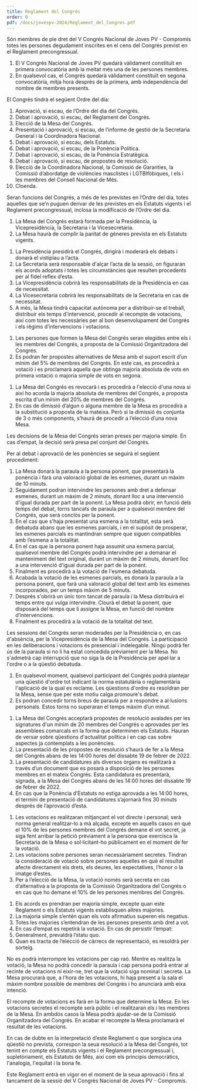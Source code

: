 ```yaml
---
title: Reglament del Congrés
order: 0
pdf: /docs/jovespv-2024/Reglament_del_Congres.pdf
---
```


<amendable-section id="PRE" title="Títol preliminar">
<amendable article="1" title="Composició">

Són membres de ple dret del V Congrés Nacional de Joves PV - Compromís totes les persones degudament inscrites en el cens del Congrés previst en el Reglament precongressual.

</amendable>
<amendable article="2" title="Constitució">

1. El V Congrés Nacional de Joves PV quedarà vàlidament constituït en primera convocatòria amb la meitat més una de les persones membres.
2. En qualsevol cas, el Congrés quedarà vàlidament constituït en segona convocatòria, mitja hora després de la primera, amb independència del nombre de membres presents.

</amendable>
</amendable-section>

<amendable-section id="T1" title="Títol primer. Funcions del Congrés">
<amendable article="3" title="Ordre del dia">

El Congrés tindrà el següent Ordre del dia:
1. Aprovació, si escau, de l’Ordre del dia del Congrés.
2. Debat i aprovació, si escau, del Reglament del Congrés.
3. Elecció de la Mesa del Congrés.
4. Presentació i aprovació, si escau, de l’informe de gestió de la Secretaria General i la Coordinadora Nacional.
5. Debat i aprovació, si escau, dels Estatuts.
6. Debat i aprovació, si escau, de la Ponència Política.
7. Debat i aprovació, si escau, de la Ponència Estratègica.
8. Debat i aprovació, si escau, de propostes de resolució.
9. Elecció de la Coordinadora Nacional, la Comissió de Garanties, la Comissió d’abordatge de violències masclistes i LGTBIfòbiques, i els i les membres del Consell Nacional de Més.
10. Cloenda.


</amendable>
<amendable article="4" title="Altres funcions">
Seran funcions del Congrés, a més de les previstes en l’Ordre del dia, totes aquelles que se’n puguen derivar de les previstes en els Estatuts vigents i el Reglament precongressual, inclosa la modificació de l’Ordre del dia.

</amendable>
</amendable-section>

<amendable-section id="T2" title="Títol segon. Mesa del Congrés">
<amendable article="5" title="Composició">

1. La Mesa del Congrés estarà formada per la Presidència, la Vicepresidència, la Secretaria i la Vicesecretaria.
2. La Mesa haurà de complir la paritat de gèneres prevista en els Estatuts vigents.


</amendable>
<amendable article="6" title="Funcions">

1. La Presidència presidirà el Congrés, dirigirà i moderarà els debats i donarà el vistiplau a l’acta.
2. La Secretaria serà responsable d'alçar l’acta de la sessió, on figuraran els acords adoptats i totes les circumstàncies que resulten procedents per al fidel reflex d’esta.
3. La Vicepresidència cobrirà les responsabilitats de la Presidència en cas de necessitat.
4.  La Vicesecretaria cobrirà les responsabilitats de la Secretaria en cas de necessitat.
5. A més, la Mesa tindrà capacitat autònoma per a distribuir-se el treball, distribuir els temps d'intervenció, procedir al recompte de votacions, així com totes les necessàries per al bon desenvolupament del Congrés i els règims d’intervencions i votacions.


</amendable>
<amendable article="7" title="Elecció">

1. Les persones que formen la Mesa del Congrés seran elegides entre els i les membres del Congrés, a proposta de la Comissió Organitzadora del Congrés.
2. Es podran fer propostes alternatives de Mesa amb el suport escrit d’un mínim del 5% de membres del Congrés. En este cas, es procedirà a votació i es proclamarà aquella que obtinga majoria absoluta de vots en primera votació o majoria simple de vots en segona.


</amendable>
<amendable article="8" title="Substitucions">

1. La Mesa del Congrés es revocarà i es procedirà a l'elecció d'una nova si així ho acorda la majoria absoluta de membres del Congrés, a proposta escrita d'un mínim del 20% de membres del Congrés.
2. En cas de dimissió d’algun o alguna membre de la Mesa es procedirà a la substitució a proposta de la mateixa. Però si la dimissió és conjunta de 3 o més components, s’haurà de procedir a l’elecció d’una nova Mesa.


</amendable>
<amendable article="9" title="Acords">

Les decisions de la Mesa del Congrés seran preses per majoria simple. En cas d’empat, la decisió serà presa pel conjunt del Congrés.

</amendable>
</amendable-section>

<amendable-section id="T3" title="Títol tercer. Règim d'intervencions">
<amendable article="10" title="Desenvolupament del debat">

Per al debat i aprovació de les ponències se seguirà el següent procediment:
1. La Mesa donarà la paraula a la persona ponent, que presentarà la ponència i farà una valoració global de les esmenes, durant un màxim de 10 minuts.
2. Seguidament podran intervindre les persones amb dret a defensar esmenes, durant un màxim de 2 minuts, donant lloc a una intervenció d'igual durada per part de la ponent.  La Mesa podrà obrir, en funció dels temps del debat, torns tancats de paraula per a qualsevol membre del Congrés, que serà conclòs per la ponent.
3. En el cas que s’haja presentat una esmena a la totalitat, esta serà debatuda abans que les esmenes parcials, i en el supòsit de prosperar, les esmenes parcials es mantindran sempre que siguen compatibles amb l’esmena a la totalitat.
4. En el cas que la persona ponent haja assumit una esmena parcial, qualsevol membre del Congrés podrà intervindre per a demanar el manteniment del text original, durant un màxim de 2 minuts, donant lloc a una intervenció d'igual durada per part de la ponent.
5. Finalment es procedirà a la votació de l'esmena debatuda.
6. Acabada la votació de les esmenes parcials, es donarà la paraula a la persona ponent, que farà una valoració global del text amb les esmenes incorporades, per un temps màxim de 5 minuts.
7. Després s'obrirà un únic torn tancat de paraula i la Mesa distribuirà el temps entre qui vulga intervindre. Clourà el debat la ponent, que disposarà del temps que li assigne la Mesa, en funció del nombre d’intervencions.
8. Finalment es procedirà a la votació de la totalitat del text.


</amendable>
<amendable article="11" title="Moderació">
Les sessions del Congrés seran moderades per la Presidència o, en cas d'absència, per la Vicepresidència de la Mesa del Congrés.
</amendable>
<amendable article="12" title="Participació">
La participació en les deliberacions i votacions és presencial i indelegable.
</amendable>
<amendable article="13" title="Ús de la paraula">
Ningú podrà fer ús de la paraula si no li ha estat concedida prèviament per la Mesa. No s'admetrà cap interrupció que no siga la de la Presidència per apel·lar a l'ordre o a la qüestió debatuda.
</amendable>
<amendable article="14" title="Qüestions d’ordre i al·lusions">

1. En qualsevol moment, qualsevol participant del Congrés podrà plantejar una qüestió d'ordre tot indicant la norma estatutària o reglamentària l'aplicació de la qual es reclame. Les qüestions d'ordre es resoldran per la Mesa, sense que per este motiu calga promoure's debat.
2. Es podran concedir torns breus de paraula per a respondre a al·lusions personals. Estos torns no superaran el temps màxim d’un minut.


</amendable>
<amendable article="15" title="Presentació de propostes de resolució i candidatures">

1. La Mesa del Congrés acceptarà propostes de resolució avalades per les signatures d'un mínim de 20 membres del Congrés o aprovades per les assemblees comarcals en la forma que determinen els Estatuts. Hauran de versar sobre qüestions d'actualitat política i en cap cas sobre aspectes ja contemplats a les ponències.
2. La presentació de les propostes de resolució s’haurà de fer a la Mesa del Congrés abans de les 14:00 hores del dissabte 19 de febrer de 2022.
3. La presentació de candidatures als diversos òrgans es realitzarà a través d’un document que es posarà a disposició de les persones membres en el mateix Congrés. Esta candidatura es presentarà, signada, a la Mesa del Congrés abans de les 14:00 hores del dissabte 19 de febrer de 2022.
4. En cas que la Ponència d’Estatuts no estiga aprovada a les 14:00 hores, el termini de presentació de candidatures s’ajornarà fins 30 minuts després de l’aprovació d’esta.


</amendable>
</amendable-section>

<amendable-section id="T4" title="Títol quart. Règim de votacions">
<amendable article="16" title="Tipus de votacions">

1. Les votacions es realitzaran mitjançant el vot directe i personal; serà norma general realitzar-lo a mà alçada, excepte en aquells casos en què el 10% de les persones membres del Congrés demane el vot secret, ja siga fent arribar la petició prèviament a la persona que exercisca la Secretaria de la Mesa o sol·licitant-ho públicament en el moment de fer la votació.
2. Les votacions sobre persones seran necessàriament secretes. Tindran la consideració de votació sobre persones aquelles en què el resultat afecte directament els drets, els deures, les expectatives, l’honor o la imatge d’estes.
3. Per a l’elecció de la Mesa, la votació només serà secreta en cas d’alternativa a la proposta de la Comissió Organitzadora del Congrés o en cas que ho demane el 10% de les persones membres del Congrés.


</amendable>
<amendable article="17" title="Acords">

1. Els acords es prendran per majoria simple, excepte quan este Reglament o els Estatuts vigents establisquen altres majories.
2. La majoria simple s’entén quan els vots afirmatius superen els negatius.
3. Totes les majories s’entendran de les persones presents amb dret a vot.
4. En cas d’empat es repetirà la votació. En cas de persistir l’empat:
  1. Generalment, prevaldrà l’statu quo.
  2. Quan es tracta de l’elecció de càrrecs de representació, es resoldrà per sorteig.


</amendable>
<amendable article="18" title="Votacions">

No es podrà interrompre les votacions per cap raó. Mentre es realitza la votació, la Mesa no podrà concedir la paraula i cap persona podrà entrar al recinte de votacions ni eixir-ne, tret que la votació siga nominal i secreta. La Mesa procurarà que, a l'hora de les votacions, hi haja present a la sala el màxim nombre possible de membres del Congrés i ho anunciarà amb eixa intenció.

</amendable>
<amendable article="19" title="Recompte">

El recompte de votacions es farà en la forma que determine la Mesa. En les votacions secretes el recompte serà públic i el realitzaran els i les membres de la Mesa. En ambdós casos la Mesa podrà ajudar-se de la Comissió Organitzadora del Congrés. En acabar el recompte la Mesa proclamarà el resultat de les votacions.

</amendable>
</amendable-section>

<amendable-section id="DA" title="Disposició addicional">
<amendable id="DA1" title="Única. Interpretacions">

En cas de dubte en la interpretació d’este Reglament o que sorgisca una qüestió no prevista, correspon la seua resolució a la Mesa del Congrés, tot tenint en compte els Estatuts vigents i el Reglament precongressual i, supletòriament, els Estatuts de Més, així com els principis democràtics, l'analogia, l'equitat i la bona fe.

</amendable>
</amendable-section>

<amendable-section id="DF" title="Disposició final">
<amendable id="DF1" title="Única. Vigor">

Este Reglament entrà en vigor en el moment de la seua aprovació i fins al tancament de la sessió del V Congrés Nacional de Joves PV - Compromís.

</amendable>
</amendable-section>
